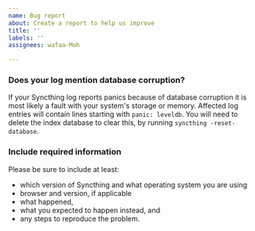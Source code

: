 ```yaml
---
name: Bug report
about: Create a report to help us improve
title: ''
labels: ''
assignees: wafaa-Moh

---
```


### Does your log mention database corruption?

If your Syncthing log reports panics because of database corruption it is
most likely a fault with your system's storage or memory. Affected log
entries will contain lines starting with `panic: leveldb`. You will need to
delete the index database to clear this, by running `syncthing
-reset-database`.

### Include required information

Please be sure to include at least:

 - which version of Syncthing and what operating system you are using
 - browser and version, if applicable
 - what happened,
 - what you expected to happen instead, and
 - any steps to reproduce the problem.
